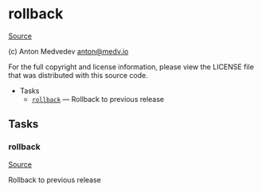 <!-- DO NOT EDIT THIS FILE! -->
<!-- Instead edit recipe/deploy/rollback.php -->
<!-- Then run bin/docgen -->

# rollback

[Source](recipe/deploy/rollback.php)

(c) Anton Medvedev <anton@medv.io>

For the full copyright and license information, please view the LICENSE
file that was distributed with this source code.


* Tasks
  * [`rollback`](#rollback) — Rollback to previous release


## Tasks
### rollback
[Source](recipe/deploy/rollback.php#L13)

Rollback to previous release



